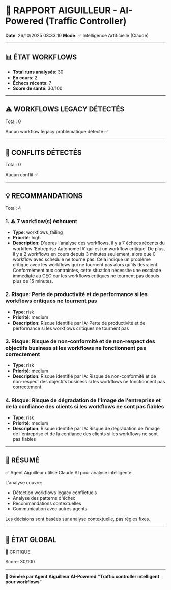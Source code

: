 # 🚦 RAPPORT AIGUILLEUR - AI-Powered (Traffic Controller)

**Date**: 26/10/2025 03:33:10
**Mode**: ✅ Intelligence Artificielle (Claude)

---

## 📊 ÉTAT WORKFLOWS

- **Total runs analysés**: 30
- **En cours**: 2
- **Échecs récents**: 7
- **Score de santé**: 30/100

---

## ⚠️  WORKFLOWS LEGACY DÉTECTÉS

Total: 0



Aucun workflow legacy problématique détecté ✅

---

## 🚨 CONFLITS DÉTECTÉS

Total: 0

Aucun conflit ✅

---

## 💡 RECOMMANDATIONS

Total: 4


### 1. ⚠️ 7 workflow(s) échouent

- **Type**: workflows_failing
- **Priorité**: high
- **Description**: D'après l'analyse des workflows, il y a 7 échecs récents du workflow 'Entreprise Autonome IA' qui est un workflow critique. De plus, il y a 2 workflows en cours depuis 3 minutes seulement, alors que 0 workflow avec schedule ne tourne pas. Cela indique un problème critique avec les workflows qui ne tournent pas alors qu'ils devraient. Conformément aux contraintes, cette situation nécessite une escalade immédiate au CEO car les workflows critiques ne tournent pas depuis plus de 15 minutes.


### 2. Risque: Perte de productivité et de performance si les workflows critiques ne tournent pas

- **Type**: risk
- **Priorité**: medium
- **Description**: Risque identifié par IA: Perte de productivité et de performance si les workflows critiques ne tournent pas


### 3. Risque: Risque de non-conformité et de non-respect des objectifs business si les workflows ne fonctionnent pas correctement

- **Type**: risk
- **Priorité**: medium
- **Description**: Risque identifié par IA: Risque de non-conformité et de non-respect des objectifs business si les workflows ne fonctionnent pas correctement


### 4. Risque: Risque de dégradation de l'image de l'entreprise et de la confiance des clients si les workflows ne sont pas fiables

- **Type**: risk
- **Priorité**: medium
- **Description**: Risque identifié par IA: Risque de dégradation de l'image de l'entreprise et de la confiance des clients si les workflows ne sont pas fiables




---

## 🎯 RÉSUMÉ

✅ Agent Aiguilleur utilise Claude AI pour analyse intelligente.

L'analyse couvre:
- Détection workflows legacy conflictuels
- Analyse des patterns d'échec
- Recommandations contextuelles
- Communication avec autres agents

Les décisions sont basées sur analyse contextuelle, pas règles fixes.

---

## 🔄 ÉTAT GLOBAL

🔴 CRITIQUE

Score: 30/100

---

**🚦 Généré par Agent Aiguilleur AI-Powered**
**"Traffic controller intelligent pour workflows"**
